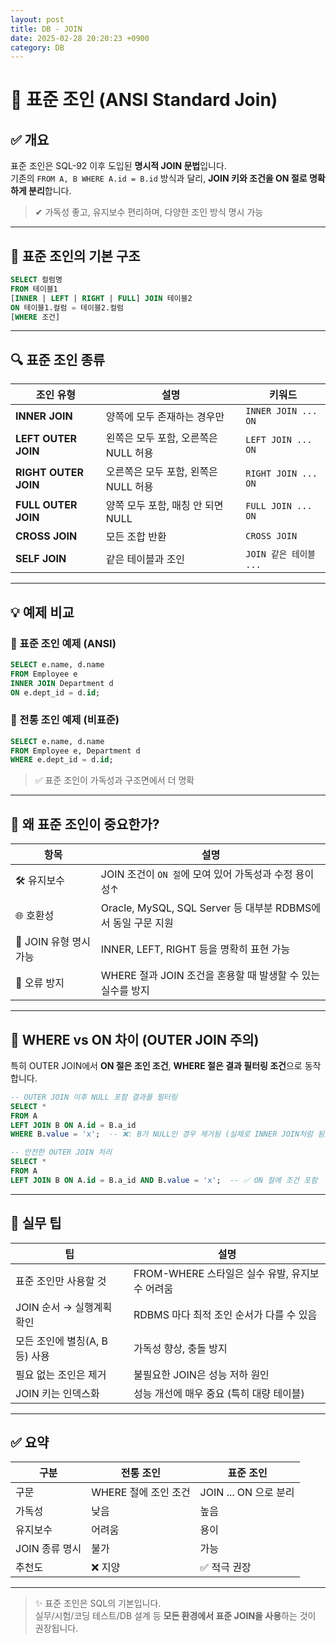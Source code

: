```yaml
---
layout: post
title: DB - JOIN
date: 2025-02-28 20:20:23 +0900
category: DB
---
```

# 📘 표준 조인 (ANSI Standard Join)

## ✅ 개요

표준 조인은 SQL-92 이후 도입된 **명시적 JOIN 문법**입니다.  
기존의 `FROM A, B WHERE A.id = B.id` 방식과 달리, **JOIN 키와 조건을 ON 절로 명확하게 분리**합니다.

> ✔ 가독성 좋고, 유지보수 편리하며, 다양한 조인 방식 명시 가능

---

## 🔸 표준 조인의 기본 구조

```sql
SELECT 컬럼명
FROM 테이블1
[INNER | LEFT | RIGHT | FULL] JOIN 테이블2
ON 테이블1.컬럼 = 테이블2.컬럼
[WHERE 조건]
```

---

## 🔍 표준 조인 종류

| 조인 유형 | 설명 | 키워드 |
|-----------|------|--------|
| **INNER JOIN** | 양쪽에 모두 존재하는 경우만 | `INNER JOIN ... ON` |
| **LEFT OUTER JOIN** | 왼쪽은 모두 포함, 오른쪽은 NULL 허용 | `LEFT JOIN ... ON` |
| **RIGHT OUTER JOIN** | 오른쪽은 모두 포함, 왼쪽은 NULL 허용 | `RIGHT JOIN ... ON` |
| **FULL OUTER JOIN** | 양쪽 모두 포함, 매칭 안 되면 NULL | `FULL JOIN ... ON` |
| **CROSS JOIN** | 모든 조합 반환 | `CROSS JOIN` |
| **SELF JOIN** | 같은 테이블과 조인 | `JOIN 같은 테이블 ...` |

---

## 💡 예제 비교

### 🧾 표준 조인 예제 (ANSI)

```sql
SELECT e.name, d.name
FROM Employee e
INNER JOIN Department d
ON e.dept_id = d.id;
```

### 🧾 전통 조인 예제 (비표준)

```sql
SELECT e.name, d.name
FROM Employee e, Department d
WHERE e.dept_id = d.id;
```

> ✅ 표준 조인이 가독성과 구조면에서 더 명확

---

## 🔎 왜 표준 조인이 중요한가?

| 항목 | 설명 |
|------|------|
| 🛠 유지보수 | JOIN 조건이 `ON 절`에 모여 있어 가독성과 수정 용이성↑ |
| 🌐 호환성 | Oracle, MySQL, SQL Server 등 대부분 RDBMS에서 동일 구문 지원 |
| 🔄 JOIN 유형 명시 가능 | INNER, LEFT, RIGHT 등을 명확히 표현 가능 |
| 🧠 오류 방지 | WHERE 절과 JOIN 조건을 혼용할 때 발생할 수 있는 실수를 방지 |

---

## 🔐 WHERE vs ON 차이 (OUTER JOIN 주의)

특히 OUTER JOIN에서 **ON 절은 조인 조건**, **WHERE 절은 결과 필터링 조건**으로 동작합니다.

```sql
-- OUTER JOIN 이후 NULL 포함 결과를 필터링
SELECT *
FROM A
LEFT JOIN B ON A.id = B.a_id
WHERE B.value = 'x';  -- ❌: B가 NULL인 경우 제거됨 (실제로 INNER JOIN처럼 됨)
```

```sql
-- 안전한 OUTER JOIN 처리
SELECT *
FROM A
LEFT JOIN B ON A.id = B.a_id AND B.value = 'x';  -- ✅ ON 절에 조건 포함
```

---

## 🧠 실무 팁

| 팁 | 설명 |
|-----|------|
| 표준 조인만 사용할 것 | FROM-WHERE 스타일은 실수 유발, 유지보수 어려움 |
| JOIN 순서 → 실행계획 확인 | RDBMS 마다 최적 조인 순서가 다를 수 있음 |
| 모든 조인에 별칭(A, B 등) 사용 | 가독성 향상, 충돌 방지 |
| 필요 없는 조인은 제거 | 불필요한 JOIN은 성능 저하 원인 |
| JOIN 키는 인덱스화 | 성능 개선에 매우 중요 (특히 대량 테이블) |

---

## ✅ 요약

| 구분 | 전통 조인 | 표준 조인 |
|------|------------|------------|
| 구문 | WHERE 절에 조인 조건 | JOIN ... ON 으로 분리 |
| 가독성 | 낮음 | 높음 |
| 유지보수 | 어려움 | 용이 |
| JOIN 종류 명시 | 불가 | 가능 |
| 추천도 | ❌ 지양 | ✅ 적극 권장 |

---

> ✨ 표준 조인은 SQL의 기본입니다.  
> 실무/시험/코딩 테스트/DB 설계 등 **모든 환경에서 표준 JOIN을 사용**하는 것이 권장됩니다.